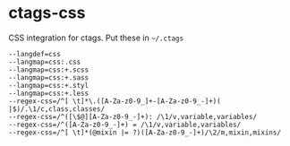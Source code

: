 # ctags-css

CSS integration for ctags. Put these in `~/.ctags`

```
--langdef=css
--langmap=css:.css
--langmap=css:+.scss
--langmap=css:+.sass
--langmap=css:+.styl
--langmap=css:+.less
--regex-css=/^[ \t]*\.([A-Za-z0-9_]+-[A-Za-z0-9_-]+)( |$)/.\1/c,class,classes/
--regex-css=/^([\$@][A-Za-z0-9_-]+): /\1/v,variable,variables/
--regex-css=/^([A-Za-z0-9_-]+) = /\1/v,variable,variables/
--regex-css=/^[ \t]*(@mixin |= ?)([A-Za-z0-9_-]+)/\2/m,mixin,mixins/
```
